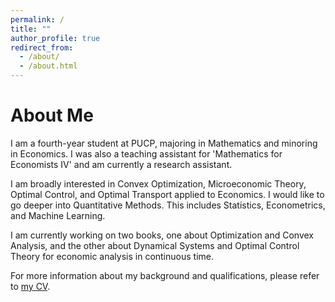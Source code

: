 ```yaml
---
permalink: /
title: ""
author_profile: true
redirect_from: 
  - /about/
  - /about.html
---
```


About Me
======

I am a fourth-year student at PUCP, majoring in Mathematics and minoring in Economics. I was also a teaching assistant for 'Mathematics for Economists IV' and am currently a research assistant.

I am broadly interested in Convex Optimization, Microeconomic Theory, Optimal Control, and Optimal Transport applied to Economics. I would like to go deeper into Quantitative Methods. This includes Statistics, Econometrics, and Machine Learning. 

I am currently working on two books, one about Optimization and Convex Analysis, and the other about Dynamical Systems and Optimal Control Theory for economic analysis in continuous time.

For more information about my background and qualifications, please refer to [my CV](https://MarceloGallardoB.github.io/files/CV.pdf).
